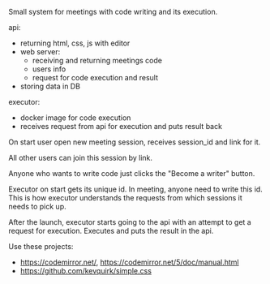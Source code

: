 Small system for meetings with code writing and its execution.

api:
* returning html, css, js with editor
* web server:
  * receiving and returning meetings code
  * users info
  * request for code execution and result
* storing data in DB

executor:
* docker image for code execution
* receives request from api for execution and puts result back

On start user open new meeting session, receives session_id and link for it.

All other users can join this session by link.

Anyone who wants to write code just clicks the "Become a writer" button.

Executor on start gets its unique id. In meeting, anyone need to write this id. This is how executor understands the requests from which sessions it needs to pick up.

After the launch, executor starts going to the api with an attempt to get a request for execution. Executes and puts the result in the api.

Use these projects:
* https://codemirror.net/, https://codemirror.net/5/doc/manual.html
* https://github.com/kevquirk/simple.css